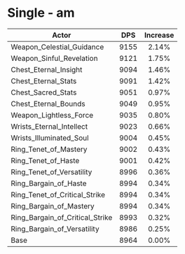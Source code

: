 # Single - am
| Actor | DPS | Increase |
|---|:---:|:---:|
|Weapon_Celestial_Guidance|9155|2.14%|
|Weapon_Sinful_Revelation|9121|1.75%|
|Chest_Eternal_Insight|9094|1.46%|
|Chest_Eternal_Stats|9091|1.42%|
|Chest_Sacred_Stats|9051|0.97%|
|Chest_Eternal_Bounds|9049|0.95%|
|Weapon_Lightless_Force|9035|0.80%|
|Wrists_Eternal_Intellect|9023|0.66%|
|Wrists_Illuminated_Soul|9004|0.45%|
|Ring_Tenet_of_Mastery|9002|0.43%|
|Ring_Tenet_of_Haste|9001|0.42%|
|Ring_Tenet_of_Versatility|8996|0.36%|
|Ring_Bargain_of_Haste|8994|0.34%|
|Ring_Tenet_of_Critical_Strike|8994|0.34%|
|Ring_Bargain_of_Mastery|8994|0.34%|
|Ring_Bargain_of_Critical_Strike|8993|0.32%|
|Ring_Bargain_of_Versatility|8986|0.25%|
|Base|8964|0.00%|
